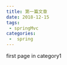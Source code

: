 ```yaml
---
title: 第一篇文章
date: 2018-12-15
tags:
 - springMvc
categories:
 -  spring
---
```


first page in category1